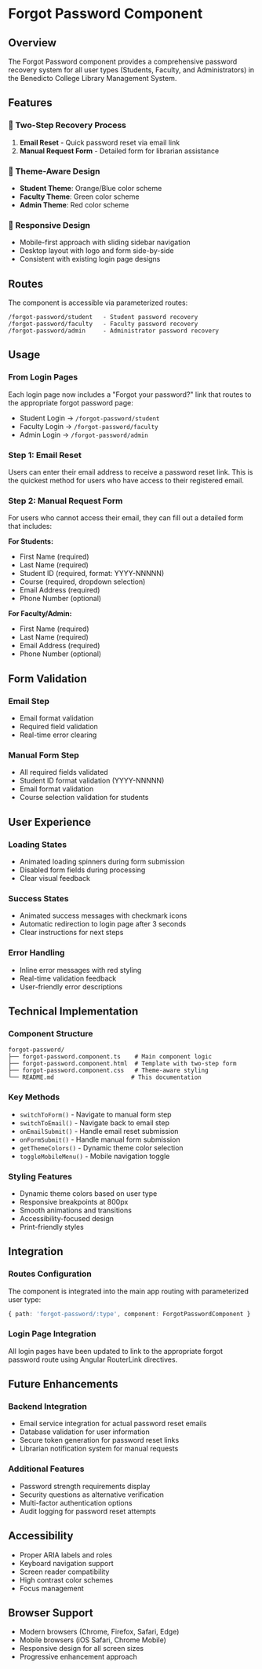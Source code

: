 # Forgot Password Component

## Overview
The Forgot Password component provides a comprehensive password recovery system for all user types (Students, Faculty, and Administrators) in the Benedicto College Library Management System.

## Features

### 🔄 Two-Step Recovery Process
1. **Email Reset** - Quick password reset via email link
2. **Manual Request Form** - Detailed form for librarian assistance

### 🎨 Theme-Aware Design
- **Student Theme**: Orange/Blue color scheme
- **Faculty Theme**: Green color scheme  
- **Admin Theme**: Red color scheme

### 📱 Responsive Design
- Mobile-first approach with sliding sidebar navigation
- Desktop layout with logo and form side-by-side
- Consistent with existing login page designs

## Routes

The component is accessible via parameterized routes:

```
/forgot-password/student   - Student password recovery
/forgot-password/faculty   - Faculty password recovery
/forgot-password/admin     - Administrator password recovery
```

## Usage

### From Login Pages
Each login page now includes a "Forgot your password?" link that routes to the appropriate forgot password page:

- Student Login → `/forgot-password/student`
- Faculty Login → `/forgot-password/faculty`
- Admin Login → `/forgot-password/admin`

### Step 1: Email Reset
Users can enter their email address to receive a password reset link. This is the quickest method for users who have access to their registered email.

### Step 2: Manual Request Form
For users who cannot access their email, they can fill out a detailed form that includes:

**For Students:**
- First Name (required)
- Last Name (required)
- Student ID (required, format: YYYY-NNNNN)
- Course (required, dropdown selection)
- Email Address (required)
- Phone Number (optional)

**For Faculty/Admin:**
- First Name (required)
- Last Name (required)
- Email Address (required)
- Phone Number (optional)

## Form Validation

### Email Step
- Email format validation
- Required field validation
- Real-time error clearing

### Manual Form Step
- All required fields validated
- Student ID format validation (YYYY-NNNNN)
- Email format validation
- Course selection validation for students

## User Experience

### Loading States
- Animated loading spinners during form submission
- Disabled form fields during processing
- Clear visual feedback

### Success States
- Animated success messages with checkmark icons
- Automatic redirection to login page after 3 seconds
- Clear instructions for next steps

### Error Handling
- Inline error messages with red styling
- Real-time validation feedback
- User-friendly error descriptions

## Technical Implementation

### Component Structure
```
forgot-password/
├── forgot-password.component.ts    # Main component logic
├── forgot-password.component.html  # Template with two-step form
├── forgot-password.component.css   # Theme-aware styling
└── README.md                      # This documentation
```

### Key Methods
- `switchToForm()` - Navigate to manual form step
- `switchToEmail()` - Navigate back to email step
- `onEmailSubmit()` - Handle email reset submission
- `onFormSubmit()` - Handle manual form submission
- `getThemeColors()` - Dynamic theme color selection
- `toggleMobileMenu()` - Mobile navigation toggle

### Styling Features
- Dynamic theme colors based on user type
- Responsive breakpoints at 800px
- Smooth animations and transitions
- Accessibility-focused design
- Print-friendly styles

## Integration

### Routes Configuration
The component is integrated into the main app routing with parameterized user type:

```typescript
{ path: 'forgot-password/:type', component: ForgotPasswordComponent }
```

### Login Page Integration
All login pages have been updated to link to the appropriate forgot password route using Angular RouterLink directives.

## Future Enhancements

### Backend Integration
- Email service integration for actual password reset emails
- Database validation for user information
- Secure token generation for password reset links
- Librarian notification system for manual requests

### Additional Features
- Password strength requirements display
- Security questions as alternative verification
- Multi-factor authentication options
- Audit logging for password reset attempts

## Accessibility

- Proper ARIA labels and roles
- Keyboard navigation support
- Screen reader compatibility
- High contrast color schemes
- Focus management

## Browser Support

- Modern browsers (Chrome, Firefox, Safari, Edge)
- Mobile browsers (iOS Safari, Chrome Mobile)
- Responsive design for all screen sizes
- Progressive enhancement approach
